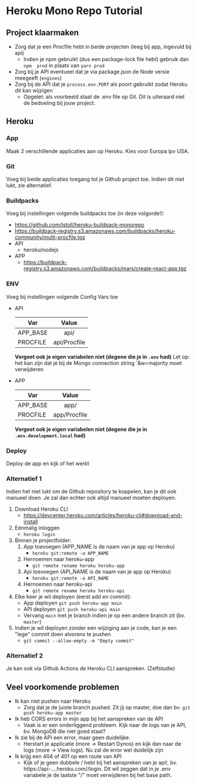 # Heroku Mono Repo Tutorial

## Project klaarmaken

- Zorg dat je een Procfile hebt in beide projecten (leeg bij app, ingevuld bij api)
  - Indien je npm gebruikt (dus een package-lock file hebt) gebruik dan `npm  prod` in plaats van `yarn prod`   
- Zorg bij je API eventueel dat je via package.json de Node versie meegeeft (`engines`)
- Zorg bij de API dat je `process.env.PORT` als poort gebruikt zodat Heroku dit kan wijzigen
  - Opgelet: als voorbeeld staat de .env file op Git. Dit is uiteraard niet de bedoeling bij jouw project.

## Heroku

### App

Maak 2 verschillende applicaties aan op Heroku. Kies voor Europa ipv USA.

### Git

Voeg bij beide applicaties toegang tot je Github project toe.
Indien dit niet lukt, zie alternatief.

### Buildpacks

Voeg bij instellingen volgende buildpacks toe (in deze volgorde!):

- https://github.com/lstoll/heroku-buildpack-monorepo
- https://buildpack-registry.s3.amazonaws.com/buildpacks/heroku-community/multi-procfile.tgz
- API
  - heroku/nodejs
- APP
  - https://buildpack-registry.s3.amazonaws.com/buildpacks/mars/create-react-app.tgz

### ENV

Voeg bij instellingen volgende Config Vars toe

- API

  | Var      |    Value     |
  | -------- | :----------: |
  | APP_BASE |     api/     |
  | PROCFILE | api/Procfile |

  **Vergeet ook je eigen variabelen niet (degene die je in `.env` had)**
  Let op: het kan zijn dat je bij de Mongo connection string `&w=majority moet verwijderen

- APP

  | Var      |    Value     |
  | -------- | :----------: |
  | APP_BASE |     app/     |
  | PROCFILE | app/Procfile |

  **Vergeet ook je eigen variabelen niet (degene die je in `.env.development.local` had)**

### Deploy

Deploy de app en kijk of het werkt

### Alternatief 1

Indien het niet lukt om de Github repository te koppelen, kan je dit ook manueel doen. Je zal dan echter ook altijd manueel moeten deployen.

1. Download Heroku CLI
   * https://devcenter.heroku.com/articles/heroku-cli#download-and-install
2. Eénmalig inloggen 
   * `heroku login`
3. Binnen je projectfolder:
   1. App toevoegen (APP_NAME is de naam van je app op Heroku)
      * `heroku git:remote -a APP_NAME`
   2. Hernoemen naar heroku-app
      *  `git remote rename heroku heroku-app`
   3. Api toevoegen (API_NAME is de naam van je app op Heroku)
      * `heroku git:remote -a API_NAME`
   4. Hernoemen naar heroku-api
      *  `git remote rename heroku heroku-api`
4. Elke keer je wil deployen (eerst add en commit):
   * App deployen `git push heroku-app main`
   * API deployen `git push heroku-api main`
    * Vervang `main` met je branch indien je op een andere branch zit (bv. `master`)
5. Indien je wil deployen zonder een wijziging aan je code, kan je een "lege" commit doen alvorens te pushen
   * `git commit --allow-empty -m "Empty commit"`


### Alternatief 2

Je kan ook via Github Actions de Heroku CLI aanspreken. (Zelfstudie)


## Veel voorkomende problemen

* Ik kan niet pushen naar Heroku
  * Zorg dat je de juiste branch pushed. Zit jij op master, doe dan bv. `git push heroku-app master`
* Ik heb CORS errors in mijn app bij het aanspreken van de API
  * Vaak is er een onderliggend probleem. Kijk naar de logs van je API, bv. MongoDB die niet goed staat?
* Ik zie bij de API een error, maar geen duidelijke. 
  * Herstart je applicatie (more -> Restart Dynos) en kijk dan naar de logs (more -> View logs). Nu zal de error wel duidelijk zijn
* Ik krijg een 404 of 401 op een route van API
  * Kijk of je geen dubbele / hebt bij het aanspreken van je api!, bv. https://api-....heroku.com//login. Dit wil zeggen dat in je .env variabele je de laatste "/" moet verwijderen bij het base path.

